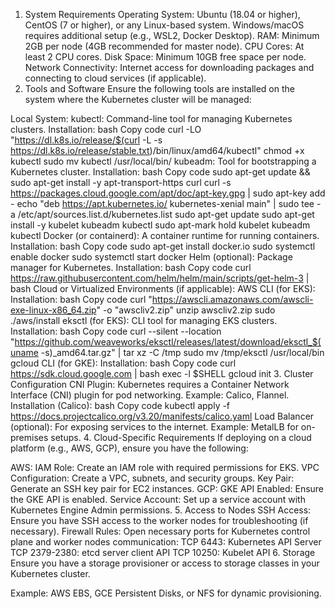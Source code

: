 1. System Requirements
Operating System: Ubuntu (18.04 or higher), CentOS (7 or higher), or any Linux-based system. Windows/macOS requires additional setup (e.g., WSL2, Docker Desktop).
RAM: Minimum 2GB per node (4GB recommended for master node).
CPU Cores: At least 2 CPU cores.
Disk Space: Minimum 10GB free space per node.
Network Connectivity: Internet access for downloading packages and connecting to cloud services (if applicable).
2. Tools and Software
Ensure the following tools are installed on the system where the Kubernetes cluster will be managed:

Local System:
kubectl: Command-line tool for managing Kubernetes clusters.
Installation:
bash
Copy code
curl -LO "https://dl.k8s.io/release/$(curl -L -s https://dl.k8s.io/release/stable.txt)/bin/linux/amd64/kubectl"
chmod +x kubectl
sudo mv kubectl /usr/local/bin/
kubeadm: Tool for bootstrapping a Kubernetes cluster.
Installation:
bash
Copy code
sudo apt-get update && sudo apt-get install -y apt-transport-https curl
curl -s https://packages.cloud.google.com/apt/doc/apt-key.gpg | sudo apt-key add -
echo "deb https://apt.kubernetes.io/ kubernetes-xenial main" | sudo tee -a /etc/apt/sources.list.d/kubernetes.list
sudo apt-get update
sudo apt-get install -y kubelet kubeadm kubectl
sudo apt-mark hold kubelet kubeadm kubectl
Docker (or containerd): A container runtime for running containers.
Installation:
bash
Copy code
sudo apt-get install docker.io
sudo systemctl enable docker
sudo systemctl start docker
Helm (optional): Package manager for Kubernetes.
Installation:
bash
Copy code
curl https://raw.githubusercontent.com/helm/helm/main/scripts/get-helm-3 | bash
Cloud or Virtualized Environments (if applicable):
AWS CLI (for EKS):
Installation:
bash
Copy code
curl "https://awscli.amazonaws.com/awscli-exe-linux-x86_64.zip" -o "awscliv2.zip"
unzip awscliv2.zip
sudo ./aws/install
eksctl (for EKS): CLI tool for managing EKS clusters.
Installation:
bash
Copy code
curl --silent --location "https://github.com/weaveworks/eksctl/releases/latest/download/eksctl_$(uname -s)_amd64.tar.gz" | tar xz -C /tmp
sudo mv /tmp/eksctl /usr/local/bin
gcloud CLI (for GKE):
Installation:
bash
Copy code
curl https://sdk.cloud.google.com | bash
exec -l $SHELL
gcloud init
3. Cluster Configuration
CNI Plugin: Kubernetes requires a Container Network Interface (CNI) plugin for pod networking.
Example: Calico, Flannel.
Installation (Calico):
bash
Copy code
kubectl apply -f https://docs.projectcalico.org/v3.20/manifests/calico.yaml
Load Balancer (optional): For exposing services to the internet.
Example: MetalLB for on-premises setups.
4. Cloud-Specific Requirements
If deploying on a cloud platform (e.g., AWS, GCP), ensure you have the following:

AWS:
IAM Role: Create an IAM role with required permissions for EKS.
VPC Configuration: Create a VPC, subnets, and security groups.
Key Pair: Generate an SSH key pair for EC2 instances.
GCP:
GKE API Enabled: Ensure the GKE API is enabled.
Service Account: Set up a service account with Kubernetes Engine Admin permissions.
5. Access to Nodes
SSH Access: Ensure you have SSH access to the worker nodes for troubleshooting (if necessary).
Firewall Rules: Open necessary ports for Kubernetes control plane and worker nodes communication:
TCP 6443: Kubernetes API Server
TCP 2379-2380: etcd server client API
TCP 10250: Kubelet API
6. Storage
Ensure you have a storage provisioner or access to storage classes in your Kubernetes cluster.

Example: AWS EBS, GCE Persistent Disks, or NFS for dynamic provisioning.
